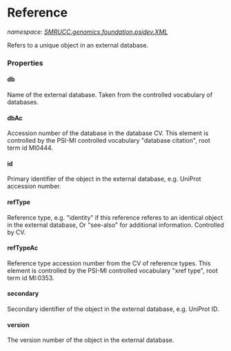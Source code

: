 ﻿# Reference
_namespace: [SMRUCC.genomics.foundation.psidev.XML](./index.md)_

Refers to a unique object in an external database.




### Properties

#### db
Name of the external database. Taken from the controlled vocabulary of databases.
#### dbAc
Accession number of the database in the database CV. This element is controlled by the PSI-MI controlled
 vocabulary "database citation", root term id MI0444.
#### id
Primary identifier of the object in the external database, e.g. UniProt accession number.
#### refType
Reference type, e.g. "identity" if this reference referes to an identical object in the external database,
 Or "see-also" for additional information. Controlled by CV.
#### refTypeAc
Reference type accession number from the CV of reference types. This element is controlled by the PSI-MI
 controlled vocabulary "xref type", root term id MI:0353.
#### secondary
Secondary identifier of the object in the external database, e.g. UniProt ID.
#### version
The version number of the object in the external database.

